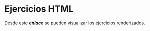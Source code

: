 # Ejercicios HTML
Desde este [***enlace***](https://joaquinrajmilevich.github.io/BootcampEdu/T2/index.html) se pueden visualizar los ejercicios renderizados.
